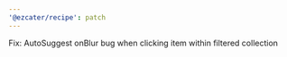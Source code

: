 ```yaml
---
'@ezcater/recipe': patch
---
```


Fix: AutoSuggest onBlur bug when clicking item within filtered collection
